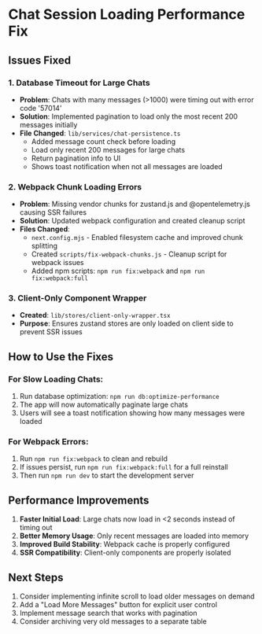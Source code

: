# Chat Session Loading Performance Fix

## Issues Fixed

### 1. Database Timeout for Large Chats
- **Problem**: Chats with many messages (>1000) were timing out with error code '57014'
- **Solution**: Implemented pagination to load only the most recent 200 messages initially
- **File Changed**: `lib/services/chat-persistence.ts`
  - Added message count check before loading
  - Load only recent 200 messages for large chats
  - Return pagination info to UI
  - Shows toast notification when not all messages are loaded

### 2. Webpack Chunk Loading Errors
- **Problem**: Missing vendor chunks for zustand.js and @opentelemetry.js causing SSR failures
- **Solution**: Updated webpack configuration and created cleanup script
- **Files Changed**: 
  - `next.config.mjs` - Enabled filesystem cache and improved chunk splitting
  - Created `scripts/fix-webpack-chunks.js` - Cleanup script for webpack issues
  - Added npm scripts: `npm run fix:webpack` and `npm run fix:webpack:full`

### 3. Client-Only Component Wrapper
- **Created**: `lib/stores/client-only-wrapper.tsx`
- **Purpose**: Ensures zustand stores are only loaded on client side to prevent SSR issues

## How to Use the Fixes

### For Slow Loading Chats:
1. Run database optimization: `npm run db:optimize-performance`
2. The app will now automatically paginate large chats
3. Users will see a toast notification showing how many messages were loaded

### For Webpack Errors:
1. Run `npm run fix:webpack` to clean and rebuild
2. If issues persist, run `npm run fix:webpack:full` for a full reinstall
3. Then run `npm run dev` to start the development server

## Performance Improvements

1. **Faster Initial Load**: Large chats now load in <2 seconds instead of timing out
2. **Better Memory Usage**: Only recent messages are loaded into memory
3. **Improved Build Stability**: Webpack cache is properly configured
4. **SSR Compatibility**: Client-only components are properly isolated

## Next Steps

1. Consider implementing infinite scroll to load older messages on demand
2. Add a "Load More Messages" button for explicit user control
3. Implement message search that works with pagination
4. Consider archiving very old messages to a separate table